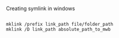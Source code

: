 Creating symlink in windows

```shell

mklink /prefix link_path file/folder_path
mklink /D link_path absolute_path_to_mwb
```